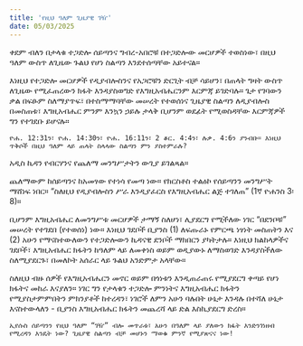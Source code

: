 ```yaml
---
title: 'የዚህ ዓለም ጊዜያዊ ገዥ'
date: 05/03/2025
---
```


ቀደም ብለን በታላቁ ተጋድሎ ሰይጣንና ግብረ-አበሮቹ በተጋድሎው መርሆዎች ተወስነው፣ በዚህ ዓለም ውስጥ ለጊዜው ጉልህ የሆነ ስልጣን እንደተሰጣቸው አይተናል።

እነዚህ የተጋድሎ መርሆዎች የዲያብሎስንና የአጋሮቹን ድርጊት ብቻ ሳይሆን፣ በጠላት ግዛት ውስጥ ለጊዜው የሚፈጠረውን ክፋት እንዳያስወግድ የእግዚአብሔርንም እርምጃ ይገድባሉ። ጌታ የገባውን ቃል በፍፁም ስለማያጥፍ፣ በተስማማባቸው መሠረት የተወሰነና ጊዜያዊ ስልጣን ለዲያብሎስ በመስጠቱ፣ እግዚአብሔር ምንም እንኳን ኃይሉ ታላቅ ቢሆንም ወደፊት የሚወስዳቸው እርምጃዎች ግን የተገደቡ ይሆናሉ።

`ዮሐ. 12:31ን፣ ዮሐ. 14:30ን፣ ዮሐ. 16:11ን፣ 2 ቆር. 4:4ን፣ ሉቃ. 4:⁠6ን ያንብቡ። እነዚህ ጥቅሶች በዚህ ዓለም ላይ ጠላት ስላላው ስልጣን ምን ያስተምራሉ?`

አዲስ ኪዳን የብርሃንና የጨለማ መንግሥታትን ውጊያ ይገልጻል።

ጨለማውም ከሰይጣንና ከአመፃው የተነሳ የመጣ ነው። የክርስቶስ ተልዕኮ የሰይጣንን መንግሥት ማሸነፍ ነበር። “ስለዚህ የዲያብሎስን ሥራ እንዲያፈርስ የእግዚአብሔር ልጅ ተገለጠ” (1ኛ ዮሐንስ 3፡8)።

ቢሆንም እግዚአብሔር ለመንግሥቱ መርሆዎች ታማኝ ስለሆነ፣ ሊያደርግ የሚችለው ነገር “በደንቦቹ” መሠረት የተገደበ (የተወሰነ) ነው። እነዚህ ገደቦች ቢያንስ (1) ለፍጡራኑ የምርጫ ነፃነት መስጠትን እና (2) አሁን የማናስተውለውን የተጋድሎውን ኪዳናዊ ደንቦች ማክበርን ያካትታሉ። እነዚህ ክልከላዎችና ገደቦች፣ እግዚአብሔር ክፋትን ከዓለም ላይ ለመቀነስ ወይም ወዲያውኑ ለማስወገድ እንዳያስችለው ስለሚያደርጉ፣ በመለኮት አሰራር ላይ ጉልህ አንድምታ አላቸው።

ስለዚህ ብዙ ሰዎች የእግዚአብሔርን መኖር ወይም በጎነቱን እንዲጠራጠሩ የሚያደርግ ቀጣይ የሆነ ክፋትና መከራ እናያለን። ነገር ግን የታላቁን ተጋድሎ ምንነትና እግዚአብሔር ክፋትን የሚያስታምምበትን ምክንያቶች ከተረዳን፣ ነገሮች ለምን አሁን ባሉበት ሁኔታ እንዳሉ በተሻለ ሁኔታ እናስተውላለን - ቢያንስ እግዚአብሔር ክፋትን መጨረሻ ላይ ድል እስኪያደርግ ድረስ።

`ኢየሱስ ሰይጣንን የዚህ ዓለም “ገዥ” ብሎ መጥራቱ፣ አሁን በዓለም ላይ ያለውን ክፋት እንድንገነዘብ የሚረዳን እንዴት ነው? ጊዜያዊ ስልጣን ብቻ መሆኑን ማወቁ ምንኛ የሚያጽናና ነው!`